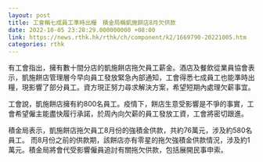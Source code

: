 ```yaml
---
layout: post
title: 工會稱七成員工準時出糧　積金局稱凱施餅店8月欠供款
date: 2022-10-05 23:28:29.000000000 +08:00
link: https://news.rthk.hk/rthk/ch/component/k2/1669790-20221005.htm
categories: rthk
---
```


有工會指出，擁有數十間分店的凱施餅店拖欠員工薪金。酒店及餐飲從業員協會表示，凱施餅店管理層今早向員工發放緊急內部通知，工會得悉七成員工也能準時出糧，現影響了部分員工。資方現正努力尋求解決方案，希望短期內處理欠薪事宜。

工會說，凱施餅店擁有約800名員工。疫情下，餅店生意受影響是不爭的事實，工會希望僱主能盡快履行承諾，於周內向欠薪的員工發放工資，工會將密切跟進。

積金局表示，凱施餅店拖欠員工8月份的強積金供款，共約76萬元，涉及約580名員工。 而8月份之前的供款期，該餅店亦有零星的拖欠強積金供款情況，涉及約1萬元。積金局將會代受影響僱員追討有關拖欠供款，包括展開民事申索。

